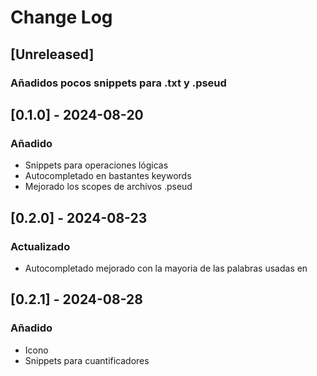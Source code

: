 # Change Log

## [Unreleased]

### Añadidos pocos snippets para .txt y .pseud


## [0.1.0] - 2024-08-20

### Añadido

- Snippets para operaciones lógicas
- Autocompletado en bastantes keywords
- Mejorado los scopes de archivos .pseud

## [0.2.0] - 2024-08-23

### Actualizado

- Autocompletado mejorado con la mayoria de las palabras usadas en 

## [0.2.1] - 2024-08-28

### Añadido

- Icono
- Snippets para cuantificadores